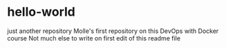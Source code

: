 # hello-world
just another repository 
Molle's first repository on this DevOps with Docker course
Not much else to write on first edit of this readme file

